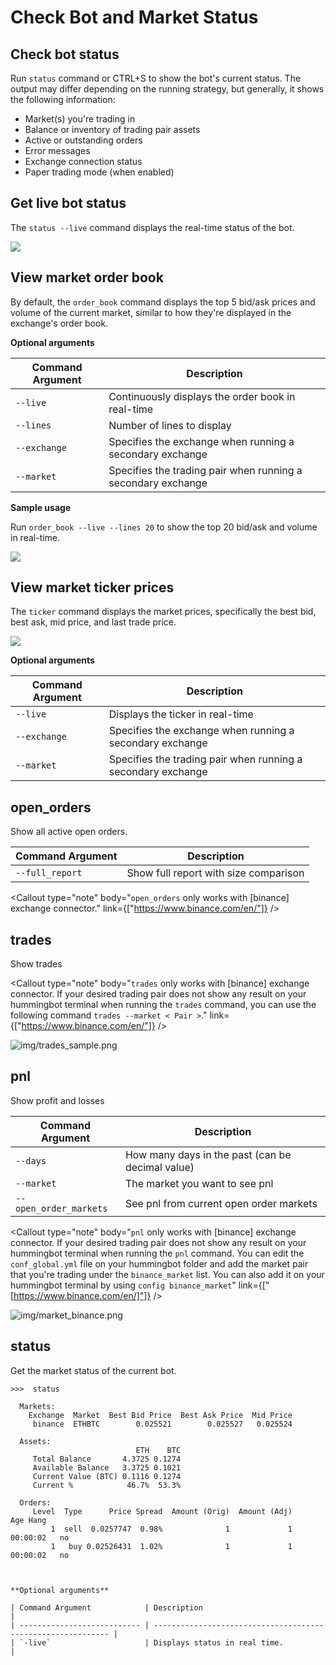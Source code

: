 # Check Bot and Market Status

## Check bot status

Run `status` command or CTRL+S to show the bot's current status. The output may differ depending on the running strategy, but generally, it shows the following information:

- Market(s) you're trading in
- Balance or inventory of trading pair assets
- Active or outstanding orders
- Error messages
- Exchange connection status
- Paper trading mode (when enabled)

## Get live bot status

The `status --live` command displays the real-time status of the bot.

![](/img/status-live.gif)

<Callout
  type="note"
  body="Currently, this feature works on all strategies except Liquidity Mining strategy."
/>

## View market order book

By default, the `order_book` command displays the top 5 bid/ask prices and volume of the current market, similar to how they're displayed in the exchange's order book.

**Optional arguments**

| Command Argument | Description                                                  |
| ---------------- | ------------------------------------------------------------ |
| `--live`         | Continuously displays the order book in real-time            |
| `--lines`        | Number of lines to display                                   |
| `--exchange`     | Specifies the exchange when running a secondary exchange     |
| `--market`       | Specifies the trading pair when running a secondary exchange |

**Sample usage**

Run `order_book --live --lines 20` to show the top 20 bid/ask and volume in real-time.

![](/img/orderbook-live-lines.gif)

## View market ticker prices

The `ticker` command displays the market prices, specifically the best bid, best ask, mid price, and last trade price.

![](/img/ticker-command.png)

**Optional arguments**

| Command Argument | Description                                                  |
| ---------------- | ------------------------------------------------------------ |
| `--live`         | Displays the ticker in real-time                             |
| `--exchange`     | Specifies the exchange when running a secondary exchange     |
| `--market`       | Specifies the trading pair when running a secondary exchange |

## open_orders

Show all active open orders.

| Command Argument | Description                           |
| ---------------- | ------------------------------------- |
| `--full_report`  | Show full report with size comparison |

<Callout
  type="note"
  body="`open_orders` only works with [binance] exchange connector."
  link={["https://www.binance.com/en/"]}
/>

## trades

Show trades

<Callout
  type="note"
  body="`trades` only works with [binance] exchange connector.
If your desired trading pair does not show any result on your hummingbot terminal when running the `trades` command,
you can use the following command `trades --market < Pair >`."
  link={["https://www.binance.com/en/"]}
/>

![img/trades_sample.png](img/trades_sample.png)

## pnl

Show profit and losses

| Command Argument       | Description                                      |
| ---------------------- | ------------------------------------------------ |
| `--days`               | How many days in the past (can be decimal value) |
| `--market`             | The market you want to see pnl                   |
| `--open_order_markets` | See pnl from current open order markets          |

<Callout
  type="note"
  body="`pnl` only works with [binance] exchange connector.
If your desired trading pair does not show any result on your hummingbot terminal when running the `pnl` command. You can edit the `conf_global.yml` file on your hummingbot folder and add the market pair that you're trading under the `binance_market` list. You can also add it on your hummingbot terminal by using `config binance_market`"
  link={["[https://www.binance.com/en/]"]}
/>

![img/market_binance.png](img/market_binance.png)

## status

Get the market status of the current bot.

```
>>>  status

  Markets:
    Exchange  Market  Best Bid Price  Best Ask Price  Mid Price
     binance  ETHBTC        0.025521        0.025527   0.025524

  Assets:
                            ETH    BTC
     Total Balance       4.3725 0.1274
     Available Balance   3.3725 0.1021
     Current Value (BTC) 0.1116 0.1274
     Current %            46.7%  53.3%

  Orders:
     Level  Type      Price Spread  Amount (Orig)  Amount (Adj)       Age Hang
         1  sell  0.0257747  0.98%              1             1  00:00:02   no
         1   buy 0.02526431  1.02%              1             1  00:00:02   no



**Optional arguments**

| Command Argument            | Description                                                  |
| --------------------------- | ------------------------------------------------------------ |
| `-live`                     | Displays status in real time.                                |
```
